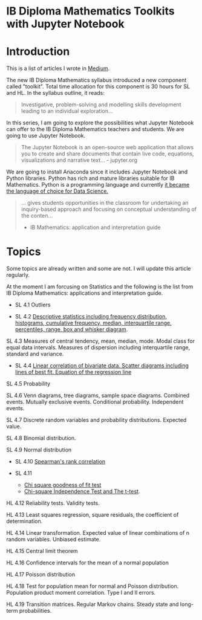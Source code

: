# IB Diploma Mathematics Toolkits with Jupyter Notebook

# Introduction

This is a list of articles I wrote in [Medium](https://medium.com/@shinichiokada). 

The new IB Diploma Mathematics syllabus introduced a new component called "toolkit". Total time allocation for this component is 30 hours for SL and HL. In the syllabus outline, it reads:

> Investigative, problem-solving and modelling skills development leading to an individual exploration... 

In this series, I am going to explore the possibilities what Jupyter Notebook can offer to the IB Diploma Mathematics teachers and students. We are going to use Jupyter Notebook.

> The Jupyter Notebook is an open-source web application that allows you to create and share documents that contain live code, equations, visualizations and narrative text... - jupyter.org

We are going to install Anaconda since it includes Jupyter Notebook and Python libraries. Python has rich and mature libraries suitable for IB Mathematics. Python is a programming language and currently [it became the language of choice for Data Science.](https://www.netguru.com/blog/how-did-python-become-the-language-of-choice-for-data-science)





> ... gives students opportunities in the classroom for undertaking
> an inquiry-based approach and focusing on conceptual understanding 
> of the conten...
> - IB Mathematics: application and interpretation guide


# Topics

Some topics are already written and some are not. I will update this article regularly.

At the moment I am forcusing on Statistics and the following is the list from IB Diploma Mathematics: applications and interpretation guide.

- SL 4.1 Outliers

- SL 4.2 [Descriptive statistics including frequency distribution, histograms, cumulative frequency, median, interquartile range, percentiles, range, box and whisker diagram](http://bit.ly/2S1yHIm).

SL 4.3 Measures of central tendency, mean, median, mode. Modal class for equal data intervals. Measures of dispersion including interquartile range, standard and variance.

- SL 4.4 [Linear correlation of bivariate data. Scatter diagrams including lines of best fit. Equation of the regression line](http://bit.ly/2Pdv6Fj)

SL 4.5 Probability

SL 4.6 Venn diagrams, tree diagrams, sample space diagrams. Combined events. Mutually exclusive events. Conditional probability. Independent events.

SL 4.7 Discrete random variables and probability distributions. Expected value.

SL 4.8 Binomial distribution. 

SL 4.9 Normal distribution

- SL 4.10 [Spearman's rank correlation](http://bit.ly/2YHF5G8)

- SL 4.11 
  - [Chi square goodness of fit test](http://bit.ly/349FsKF)
  - [Chi-square Independence Test and The t-test](http://bit.ly/2EaqgST).

HL 4.12 Reliability tests. Validity tests.

HL 4.13 Least squares regression, square residuals, the coefficient of determination.

HL 4.14 Linear transformation. Expected value of linear combinations of n random variables. Unbiased estimate.

HL 4.15 Central limit theorem

HL 4.16 Confidence intervals for the mean of a normal population

HL 4.17 Poisson distribution

HL 4.18 Test for population mean for normal and Poisson distribution. Population product moment correlation. Type I and II errors.

HL 4.19 Transition matrices. Regular Markov chains. Steady state and long-term probabilities.




